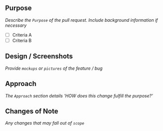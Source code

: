 ## Purpose
_Describe the `Purpose` of the pull request. Include background information if necessary_

- [ ] Criteria A
- [ ] Criteria B

## Design / Screenshots
_Provide `mockups` or `pictures` of the feature / bug_

## Approach
_The `Approach` section details 'HOW does this change fulfill the purpose?'_

## Changes of Note
_Any changes that may fall out of `scope`_
